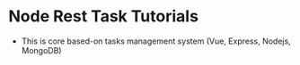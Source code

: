 # Node Rest Task Tutorials
* This is core based-on tasks management system (Vue, Express, Nodejs, MongoDB)

